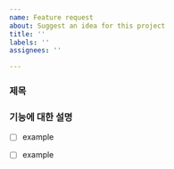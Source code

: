 ```yaml
---
name: Feature request
about: Suggest an idea for this project
title: ''
labels: ''
assignees: ''

---
```


### 제목
### 기능에 대한 설명
- [ ] example

- [ ] example
